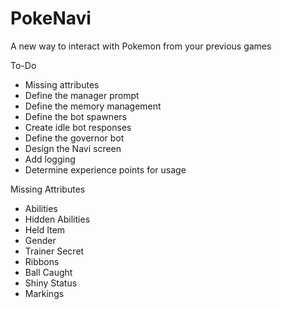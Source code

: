 # PokeNavi
A new way to interact with Pokemon from your previous games

To-Do
* Missing attributes
* Define the manager prompt
* Define the memory management
* Define the bot spawners
* Create idle bot responses
* Define the governor bot
* Design the Navi screen
* Add logging
* Determine experience points for usage

Missing Attributes
* Abilities
* Hidden Abilities
* Held Item 
* Gender
* Trainer Secret 
* Ribbons
* Ball Caught
* Shiny Status
* Markings
